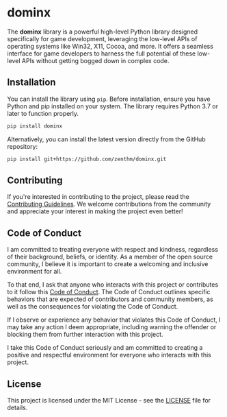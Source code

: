 # dominx

The **dominx** library is a powerful high-level Python library designed specifically for game
development, leveraging the low-level APIs of operating systems like Win32, X11, Cocoa, and more.
It offers a seamless interface for game developers to harness the full potential of these
low-level APIs without getting bogged down in complex code.

## Installation

You can install the library using `pip`. Before installation, ensure you have Python and pip
installed on your system. The library requires Python 3.7 or later to function properly.

```bash
pip install dominx
```

Alternatively, you can install the latest version directly from the GitHub repository:

```bash
pip install git+https://github.com/zenthm/dominx.git
```

## Contributing

If you're interested in contributing to the project, please read the
[Contributing Guidelines](https://github.com/zenthm/dominx/blob/main/CONTRIBUTING.md).
We welcome contributions from the community and appreciate your interest in making the project even
better!

## Code of Conduct

I am committed to treating everyone with respect and kindness, regardless of their background,
beliefs, or identity. As a member of the open source community, I believe it is important to create
a welcoming and inclusive environment for all.

To that end, I ask that anyone who interacts with this project or contributes to it follow this
[Code of Conduct](https://github.com/zenthm/dominx/blob/main/CODE_OF_CONDUCT.md).
The Code of Conduct outlines specific behaviors that are expected of contributors and community
members, as well as the consequences for violating the Code of Conduct.

If I observe or experience any behavior that violates this Code of Conduct, I may take any action I
deem appropriate, including warning the offender or blocking them from further interaction with
this project.

I take this Code of Conduct seriously and am committed to creating a positive and respectful
environment for everyone who interacts with this project.

## License

This project is licensed under the MIT License - see the
[LICENSE](https://github.com/zenthm/dominx/blob/main/LICENSE.txt) file for details.
